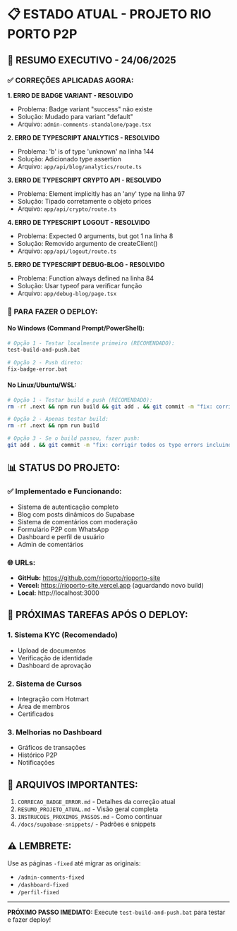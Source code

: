 # 📋 ESTADO ATUAL - PROJETO RIO PORTO P2P

## 🚀 RESUMO EXECUTIVO - 24/06/2025

### ✅ CORREÇÕES APLICADAS AGORA:

**1. ERRO DE BADGE VARIANT - RESOLVIDO**
- Problema: Badge variant "success" não existe
- Solução: Mudado para variant "default"
- Arquivo: `admin-comments-standalone/page.tsx`

**2. ERRO DE TYPESCRIPT ANALYTICS - RESOLVIDO**
- Problema: 'b' is of type 'unknown' na linha 144
- Solução: Adicionado type assertion
- Arquivo: `app/api/blog/analytics/route.ts`

**3. ERRO DE TYPESCRIPT CRYPTO API - RESOLVIDO**
- Problema: Element implicitly has an 'any' type na linha 97
- Solução: Tipado corretamente o objeto prices
- Arquivo: `app/api/crypto/route.ts`

**4. ERRO DE TYPESCRIPT LOGOUT - RESOLVIDO**
- Problema: Expected 0 arguments, but got 1 na linha 8
- Solução: Removido argumento de createClient()
- Arquivo: `app/api/logout/route.ts`

**5. ERRO DE TYPESCRIPT DEBUG-BLOG - RESOLVIDO**
- Problema: Function always defined na linha 84
- Solução: Usar typeof para verificar função
- Arquivo: `app/debug-blog/page.tsx`

### 🔧 PARA FAZER O DEPLOY:

#### No Windows (Command Prompt/PowerShell):
```bash
# Opção 1 - Testar localmente primeiro (RECOMENDADO):
test-build-and-push.bat

# Opção 2 - Push direto:
fix-badge-error.bat
```

#### No Linux/Ubuntu/WSL:
```bash
# Opção 1 - Testar build e push (RECOMENDADO):
rm -rf .next && npm run build && git add . && git commit -m "fix: corrigir todos os type errors incluindo debug-blog" && git push

# Opção 2 - Apenas testar build:
rm -rf .next && npm run build

# Opção 3 - Se o build passou, fazer push:
git add . && git commit -m "fix: corrigir todos os type errors incluindo debug-blog" && git push
```

## 📊 STATUS DO PROJETO:

### ✅ Implementado e Funcionando:
- Sistema de autenticação completo
- Blog com posts dinâmicos do Supabase
- Sistema de comentários com moderação
- Formulário P2P com WhatsApp
- Dashboard e perfil de usuário
- Admin de comentários

### 🌐 URLs:
- **GitHub:** https://github.com/rioporto/rioporto-site
- **Vercel:** https://rioporto-site.vercel.app (aguardando novo build)
- **Local:** http://localhost:3000

## 🎯 PRÓXIMAS TAREFAS APÓS O DEPLOY:

### 1. Sistema KYC (Recomendado)
- Upload de documentos
- Verificação de identidade
- Dashboard de aprovação

### 2. Sistema de Cursos
- Integração com Hotmart
- Área de membros
- Certificados

### 3. Melhorias no Dashboard
- Gráficos de transações
- Histórico P2P
- Notificações

## 📝 ARQUIVOS IMPORTANTES:

1. `CORRECAO_BADGE_ERROR.md` - Detalhes da correção atual
2. `RESUMO_PROJETO_ATUAL.md` - Visão geral completa
3. `INSTRUCOES_PROXIMOS_PASSOS.md` - Como continuar
4. `/docs/supabase-snippets/` - Padrões e snippets

## ⚠️ LEMBRETE:

Use as páginas `-fixed` até migrar as originais:
- `/admin-comments-fixed`
- `/dashboard-fixed`
- `/perfil-fixed`

---

**PRÓXIMO PASSO IMEDIATO:** Execute `test-build-and-push.bat` para testar e fazer deploy!